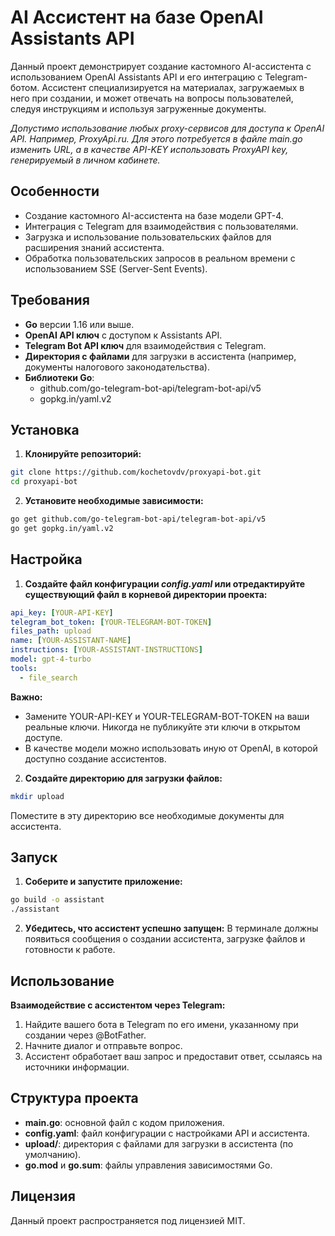 # AI Ассистент на базе OpenAI Assistants API
Данный проект демонстрирует создание кастомного AI-ассистента с использованием OpenAI Assistants API и его интеграцию с Telegram-ботом. Ассистент специализируется на материалах, загружаемых в него при создании, и может отвечать на вопросы пользователей, следуя инструкциям и используя загруженные документы.

*Допустимо использование любых proxy-сервисов для доступа к OpenAI API. Например, ProxyApi.ru. 
Для этого потребуется в файле main.go изменить URL, а в качестве API-KEY использовать ProxyAPI key, генерируемый в личном кабинете.*

## Особенности
- Создание кастомного AI-ассистента на базе модели GPT-4.
- Интеграция с Telegram для взаимодействия с пользователями.
- Загрузка и использование пользовательских файлов для расширения знаний ассистента.
- Обработка пользовательских запросов в реальном времени с использованием SSE (Server-Sent Events).

## Требования
- **Go** версии 1.16 или выше.
- **OpenAI API ключ** с доступом к Assistants API.
- **Telegram Bot API ключ** для взаимодействия с Telegram.
- **Директория с файлами** для загрузки в ассистента (например, документы налогового законодательства).
- **Библиотеки Go**:
    - github.com/go-telegram-bot-api/telegram-bot-api/v5
    - gopkg.in/yaml.v2

## Установка
1.	**Клонируйте репозиторий:**
```bash
git clone https://github.com/kochetovdv/proxyapi-bot.git
cd proxyapi-bot
```
2. **Установите необходимые зависимости:**
```bash
go get github.com/go-telegram-bot-api/telegram-bot-api/v5
go get gopkg.in/yaml.v2
```

## Настройка
1.	**Создайте файл конфигурации *config.yaml* или отредактируйте существующий файл в корневой директории проекта:**
```yaml
api_key: [YOUR-API-KEY]
telegram_bot_token: [YOUR-TELEGRAM-BOT-TOKEN]
files_path: upload
name: [YOUR-ASSISTANT-NAME]
instructions: [YOUR-ASSISTANT-INSTRUCTIONS]
model: gpt-4-turbo
tools:
  - file_search
```
**Важно:** 
- Замените YOUR-API-KEY и YOUR-TELEGRAM-BOT-TOKEN на ваши реальные ключи. Никогда не публикуйте эти ключи в открытом доступе.
- В качестве модели можно использовать иную от OpenAI, в которой доступно создание ассистентов.

2.	**Создайте директорию для загрузки файлов:**
```bash
mkdir upload
```
Поместите в эту директорию все необходимые документы для ассистента.

## Запуск
1.	**Соберите и запустите приложение:**
```bash
go build -o assistant
./assistant
```
2.	**Убедитесь, что ассистент успешно запущен:**
В терминале должны появиться сообщения о создании ассистента, загрузке файлов и готовности к работе.

## Использование
**Взаимодействие с ассистентом через Telegram:**
1.	Найдите вашего бота в Telegram по его имени, указанному при создании через @BotFather.
2.	Начните диалог и отправьте вопрос.
3.	Ассистент обработает ваш запрос и предоставит ответ, ссылаясь на источники информации.

## Структура проекта
- **main.go**: основной файл с кодом приложения.
- **config.yaml**: файл конфигурации с настройками API и ассистента.
- **upload/**: директория с файлами для загрузки в ассистента (по умолчанию).
- **go.mod** и **go.sum**: файлы управления зависимостями Go.

## Лицензия
Данный проект распространяется под лицензией MIT.
